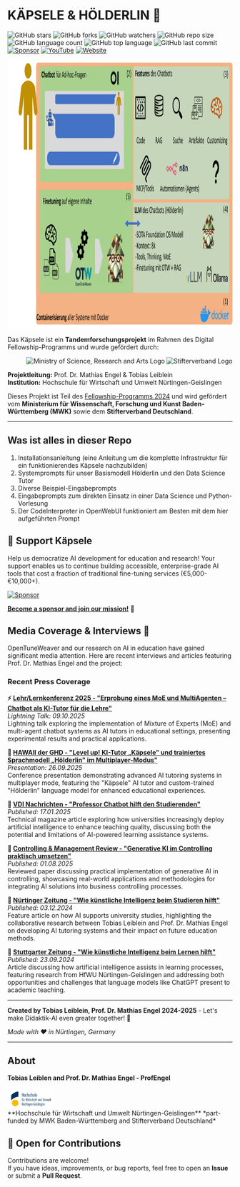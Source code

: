 # KÄPSELE & HÖLDERLIN 🧬

![GitHub stars](https://img.shields.io/github/stars/ProfEngel/Kaepsele?style=social)
![GitHub forks](https://img.shields.io/github/forks/ProfEngel/Kaepsele?style=social)
![GitHub watchers](https://img.shields.io/github/watchers/ProfEngel/Kaepsele?style=social)
![GitHub repo size](https://img.shields.io/github/repo-size/ProfEngel/Kaepsele)
![GitHub language count](https://img.shields.io/github/languages/count/ProfEngel/Kaepsele)
![GitHub top language](https://img.shields.io/github/languages/top/ProfEngel/Kaepsele)
![GitHub last commit](https://img.shields.io/github/last-commit/ProfEngel/Kaepsele?color=red)
[![Sponsor](https://img.shields.io/static/v1?label=Sponsor&message=%E2%9D%A4&logo=GitHub&color=ff69b4)](https://github.com/sponsors/ProfEngel)
[![YouTube](https://img.shields.io/badge/YouTube-MatMaxEngel-red?logo=youtube&logoColor=white)](https://www.youtube.com/user/MatMaxEngel)
[![Website](https://img.shields.io/badge/Website-opentuneweaver.com-blue?logo=googlechrome&logoColor=white)](https://opentuneweaver.com/)

<img src="https://github.com/ProfEngel/Kaepsele/blob/main/assets/kaepsele_Schema.png" alt="Schema des Käpsele mit dem Hölderlin-Sprachmodell" height="600">

Das Käpsele ist ein **Tandemforschungsprojekt** im Rahmen des Digital Fellowship-Programms und wurde gefördert durch:

<div align="right">
  <img src="https://github.com/ProfEngel/OpenTuneWeaver/blob/main/assets/mwk_logo_w2.png" alt="Ministry of Science, Research and Arts Logo" height="60">
  <img src="https://github.com/ProfEngel/OpenTuneWeaver/blob/main/assets/stifterverband_logo.jpg" alt="Stifterverband Logo" height="60">
</div>

**Projektleitung:** Prof. Dr. Mathias Engel & Tobias Leiblein  
**Institution:** Hochschule für Wirtschaft und Umwelt Nürtingen-Geislingen

Dieses Projekt ist Teil des [Fellowship-Programms 2024](https://www.stifterverband.org/bwdigifellows/2024_engel_leiblein) und wird gefördert vom **Ministerium für Wissenschaft, Forschung und Kunst Baden-Württemberg (MWK)** sowie dem **Stifterverband Deutschland**.

---
## Was ist alles in dieser Repo

1. Installationsanleitung (eine Anleitung um die komplette Infrastruktur für ein funktionierendes Käpsele nachzubilden)
2. Systemprompts für unser Basismodell Hölderlin und den Data Science Tutor
3. Diverse Beispiel-Eingabeprompts
4. Eingabeprompts zum direkten Einsatz in einer Data Science und Python-Vorlesung
5. Der CodeInterpreter in OpenWebUI funktioniert am Besten mit dem hier aufgeführten Prompt

## 💖 Support Käpsele

Help us democratize AI development for education and research! Your support enables us to continue building accessible, enterprise-grade AI tools that cost a fraction of traditional fine-tuning services (€5,000-€10,000+).

[![Sponsor](https://img.shields.io/static/v1?label=Sponsor&message=%E2%9D%A4&logo=GitHub&color=ff69b4)](https://github.com/sponsors/ProfEngel)

**[Become a sponsor and join our mission!](https://github.com/sponsors/ProfEngel)** 🚀

## Media Coverage & Interviews 📰

OpenTuneWeaver and our research on AI in education have gained significant media attention. Here are recent interviews and articles featuring Prof. Dr. Mathias Engel and the project:

### Recent Press Coverage

**⚡ [Lehr/Lernkonferenz 2025 - "Erprobung eines MoE und MultiAgenten – Chatbot als KI-Tutor für die Lehre"](https://www.lehrlernkonferenz-2025.de/programm)**  
*Lightning Talk: 09.10.2025*  
Lightning talk exploring the implementation of Mixture of Experts (MoE) and multi-agent chatbot systems as AI tutors in educational settings, presenting experimental results and practical applications.

**🎤 [HAWAII der GHD - "Level up! KI-Tutor „Käpsele" und trainiertes Sprachmodell „Hölderlin" im Multiplayer-Modus"](https://www.hochschuldidaktik.net/hawaii-25)**  
*Presentation: 26.09.2025*  
Conference presentation demonstrating advanced AI tutoring systems in multiplayer mode, featuring the "Käpsele" AI tutor and custom-trained "Hölderlin" language model for enhanced educational experiences.

**📰 [VDI Nachrichten - "Professor Chatbot hilft den Studierenden"](https://www.vdi-nachrichten.com/karriere/studium/professor-chatbot/)**  
*Published: 17.01.2025*  
Technical magazine article exploring how universities increasingly deploy artificial intelligence to enhance teaching quality, discussing both the potential and limitations of AI-powered learning assistance systems.

**📄 [Controlling & Management Review - "Generative KI im Controlling praktisch umsetzen"](https://www.springerprofessional.de/generative-ki-im-controlling-praktisch-umsetzen/51394852)**  
*Published: 01.08.2025*  
Reviewed paper discussing practical implementation of generative AI in controlling, showcasing real-world applications and methodologies for integrating AI solutions into business controlling processes.

**📰 [Nürtinger Zeitung - "Wie künstliche Intelligenz beim Studieren hilft"](https://www.ntz.de/nuertingen/artikel_hfwu-in-nuertingen-wie-kuenstliche-intelligenz-beim-studieren-hilft.html)**  
*Published: 03.12.2024*  
Feature article on how AI supports university studies, highlighting the collaborative research between Tobias Leiblein and Prof. Dr. Mathias Engel on developing AI tutoring systems and their impact on future education methods.

**📰 [Stuttgarter Zeitung - "Wie künstliche Intelligenz beim Lernen hilft"](https://www.stuttgarter-zeitung.de/inhalt.wissenschaftler-aus-nuertingen-wie-kuenstliche-intelligenz-beim-lernen-hilft.016cc0c8-debb-46b5-9fb4-8e99815dfcdb.html)**  
*Published: 23.09.2024*  
Article discussing how artificial intelligence assists in learning processes, featuring research from HfWU Nürtingen-Geislingen and addressing both opportunities and challenges that language models like ChatGPT present to academic teaching.

---

**Created by Tobias Leiblein, Prof. Dr. Mathias Engel 2024-2025** - Let's make Didaktik-AI even greater together! 💪

_Made with ❤️ in Nürtingen, Germany_

***

## About


**Tobias Leiblen and Prof. Dr. Mathias Engel - ProfEngel** 

<div align="left">
  <img src="assets/hfwu_logo_w.png" alt="Nürtingen-Geislingen University" width="100">
</div>
**Hochschule für Wirtschaft und Umwelt Nürtingen-Geislingen**  
*part-funded by MWK Baden-Württemberg and Stifterverband Deutschland*

## 🤝 Open for Contributions

Contributions are welcome!  
If you have ideas, improvements, or bug reports, feel free to open an **Issue** or submit a **Pull Request**.